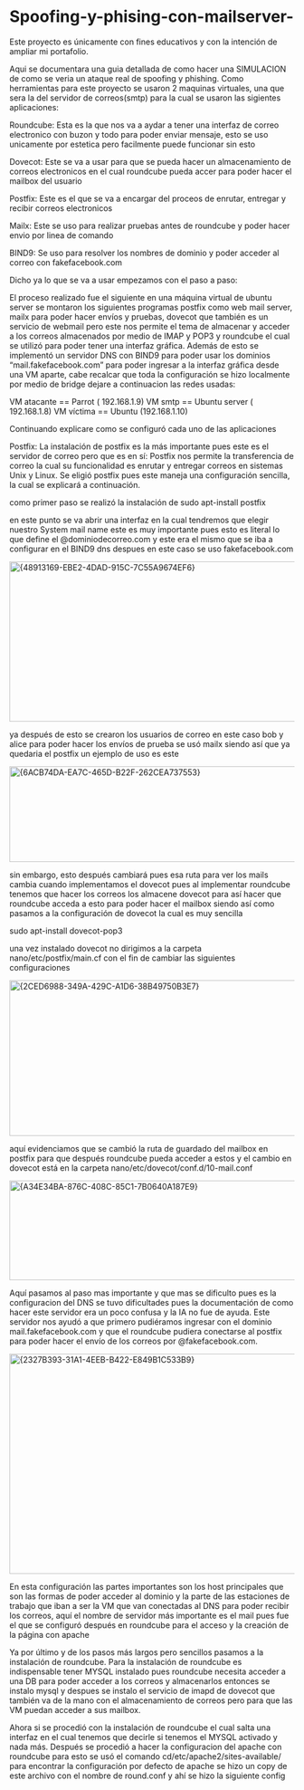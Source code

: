 # Spoofing-y-phising-con-mailserver-
Este proyecto es únicamente con fines educativos y con la intención de ampliar mi portafolio. 

Aqui se documentara una guia detallada de como hacer una SIMULACION  de como se veria un ataque real de spoofing y phishing. Como herramientas para este proyecto se usaron 2 maquinas virtuales, una que sera la del servidor de correos(smtp) para la cual se usaron las sigientes aplicaciones:

Roundcube: Esta es la que nos va a aydar a tener una interfaz de correo electronico con buzon y todo para poder enviar mensaje, esto se uso unicamente por estetica pero facilmente puede funcionar sin esto

Dovecot: Este se va a usar para que se pueda hacer un almacenamiento de correos electronicos en el cual roundcube pueda accer para poder hacer el mailbox del usuario

Postfix: Este es el que se va a encargar del proceos de enrutar, entregar y recibir correos electronicos

Mailx: Este se uso para realizar pruebas antes de roundcube y poder hacer envio por linea de comando

BIND9: Se uso para resolver los nombres de dominio y poder acceder al correo con fakefacebook.com

Dicho ya lo que se va a usar empezamos con el paso a paso:

El proceso realizado fue el siguiente en una máquina virtual de ubuntu server se montaron los siguientes programas postfix como web mail server, mailx para poder hacer envíos y pruebas, dovecot que también es un servicio de webmail pero este nos permite el tema de almacenar y acceder a los correos almacenados por medio de IMAP y POP3 y roundcube el cual se utilizó para poder tener una interfaz gráfica. Además de esto se implementó un servidor DNS con BIND9 para poder usar los dominios “mail.fakefacebook.com” para poder ingresar a la interfaz gráfica desde una VM aparte, cabe recalcar que toda la configuración se hizo localmente por medio de bridge dejare a continuacion las redes usadas:


VM atacante  == Parrot ( 192.168.1.9)
VM smtp == Ubuntu server ( 192.168.1.8)
VM víctima == Ubuntu (192.168.1.10)

Continuando explicare como se configuró cada uno de las aplicaciones

Postfix: La instalación de postfix es la más importante pues este es el servidor de correo pero que es en sí: Postfix nos permite la transferencia de correo la cual su funcionalidad es enrutar y entregar correos en sistemas  Unix y Linux. Se eligió postfix pues este maneja una configuración sencilla, la cual se explicará a continuación.

como primer paso se realizó la instalación de
sudo apt-install postfix 

en este punto se va abrir una interfaz en la cual tendremos que elegir nuestro System mail name este es muy importante pues esto es literal lo que define el @dominiodecorreo.com y este era el mismo que se iba a configurar en el BIND9 dns despues en este caso se uso fakefacebook.com

<img width="551" height="283" alt="{48913169-EBE2-4DAD-915C-7C55A9674EF6}" src="https://github.com/user-attachments/assets/1a4633f2-9b65-4e60-8065-4bc158c1f490" />

ya después de esto se crearon los usuarios de correo en este caso bob y alice para poder hacer los envíos de prueba se usó mailx siendo así que ya quedaria el postfix un ejemplo de uso es este

<img width="568" height="169" alt="{6ACB74DA-EA7C-465D-B22F-262CEA737553}" src="https://github.com/user-attachments/assets/147f75c9-bfd6-4b92-93d8-b0efda9ddd96" />

sin embargo, esto después cambiará pues esa ruta para ver los mails cambia cuando implementamos el dovecot pues al implementar roundcube tenemos que hacer los correos los almacene dovecot para así hacer que roundcube acceda a esto para poder hacer el mailbox siendo así como pasamos a la configuración de dovecot la cual es muy sencilla 

sudo apt-install dovecot-pop3

una vez instalado dovecot no dirigimos a la carpeta nano/etc/postfix/main.cf con el fin de cambiar las siguientes configuraciones

<img width="708" height="275" alt="{2CED6988-349A-429C-A1D6-38B49750B3E7}" src="https://github.com/user-attachments/assets/54cecbd0-513a-4d98-8db4-974055a64d80" />

aquí evidenciamos que se cambió la ruta de guardado del mailbox en postfix para que después roundcube pueda acceder a estos y el cambio en dovecot está en la carpeta nano/etc/dovecot/conf.d/10-mail.conf

<img width="602" height="176" alt="{A34E34BA-876C-408C-85C1-7B0640A187E9}" src="https://github.com/user-attachments/assets/8d3f5973-4e5a-4bc5-a922-ed721816fecc" />

Aquí pasamos al paso mas importante y que mas se dificulto pues es la configuracion del DNS se tuvo dificultades pues la documentación de como hacer este servidor era un poco confusa y la IA no fue de ayuda. Este servidor nos ayudó a que primero pudiéramos ingresar con el dominio mail.fakefacebook.com y que el roundcube pudiera conectarse al postfix para poder hacer el envío de los correos por @fakefacebook.com.

<img width="703" height="389" alt="{2327B393-31A1-4EEB-B422-E849B1C533B9}" src="https://github.com/user-attachments/assets/e3289514-933d-4883-ba85-e4cba45ac2a7" />

En esta configuración las partes importantes son los host principales que son las formas de poder acceder al dominio y la parte de  las estaciones de trabajo que iban a ser la VM que van conectadas al DNS para poder recibir los correos, aquí el nombre de servidor más importante es el mail pues fue el que se configuró después en roundcube para el acceso y la creación de la página con apache

Ya por último y de los pasos más largos pero sencillos pasamos a la instalación de roundcube. Para la instalación de roundcube es indispensable tener MYSQL instalado pues roundcube necesita acceder a una DB para poder acceder a los correos y almacenarlos entonces se instalo mysql y despues se instalo el servicio de imapd de dovecot que también va de la mano con el almacenamiento de correos pero para que las VM puedan acceder a sus mailbox.

Ahora si se procedió con la instalación de roundcube el cual salta una interfaz en el cual tenemos que decirle si tenemos el MYSQL activado y nada más. Después se procedió a hacer la configuracion del apache con roundcube para esto se usó el comando cd/etc/apache2/sites-available/ para encontrar la configuración por defecto de apache se hizo un copy de este archivo con el nombre de round.conf y ahí se hizo la siguiente config

